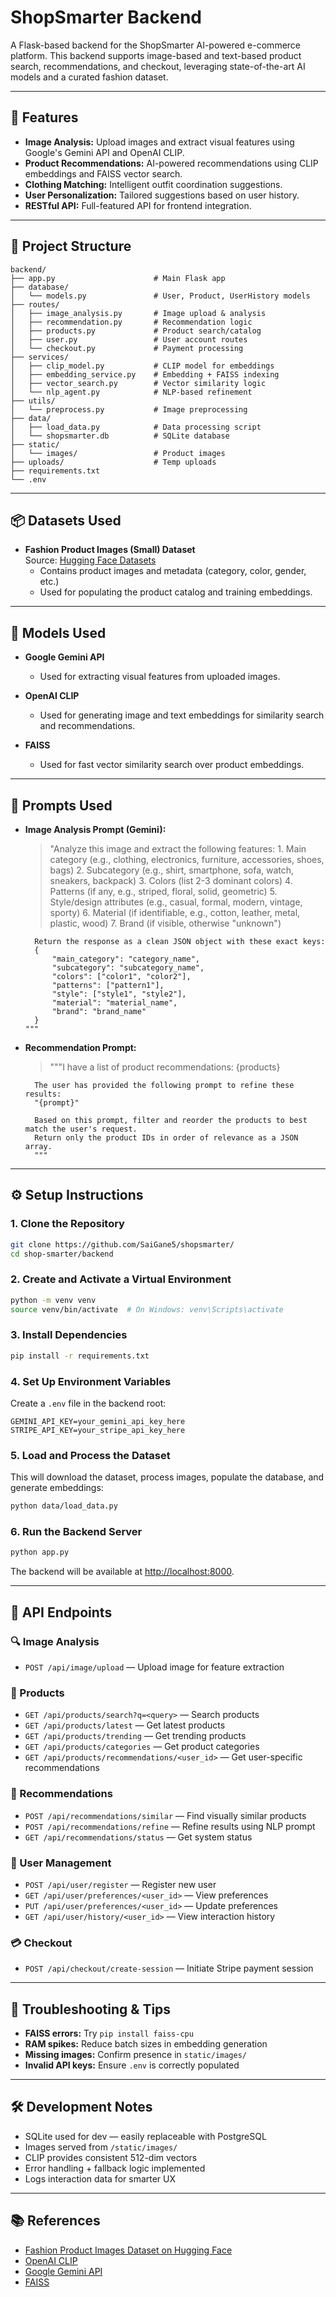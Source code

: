 # ShopSmarter Backend

A Flask-based backend for the ShopSmarter AI-powered e-commerce platform. This backend supports image-based and text-based product search, recommendations, and checkout, leveraging state-of-the-art AI models and a curated fashion dataset.

---

## 🚀 Features

- **Image Analysis:** Upload images and extract visual features using Google's Gemini API and OpenAI CLIP.
- **Product Recommendations:** AI-powered recommendations using CLIP embeddings and FAISS vector search.
- **Clothing Matching:** Intelligent outfit coordination suggestions.
- **User Personalization:** Tailored suggestions based on user history.
- **RESTful API:** Full-featured API for frontend integration.

---

## 📁 Project Structure

```
backend/
├── app.py                      # Main Flask app
├── database/
│   └── models.py               # User, Product, UserHistory models
├── routes/
│   ├── image_analysis.py       # Image upload & analysis
│   ├── recommendation.py       # Recommendation logic
│   ├── products.py             # Product search/catalog
│   ├── user.py                 # User account routes
│   └── checkout.py             # Payment processing
├── services/
│   ├── clip_model.py           # CLIP model for embeddings
│   ├── embedding_service.py    # Embedding + FAISS indexing
│   ├── vector_search.py        # Vector similarity logic
│   └── nlp_agent.py            # NLP-based refinement
├── utils/
│   └── preprocess.py           # Image preprocessing
├── data/
│   ├── load_data.py            # Data processing script
│   └── shopsmarter.db          # SQLite database
├── static/
│   └── images/                 # Product images
├── uploads/                    # Temp uploads
├── requirements.txt
└── .env
```

---

## 📦 Datasets Used

- **Fashion Product Images (Small) Dataset**  
  Source: [Hugging Face Datasets](https://huggingface.co/datasets/ashraq/fashion-product-images-small)  
  - Contains product images and metadata (category, color, gender, etc.)
  - Used for populating the product catalog and training embeddings.

---

## 🤖 Models Used

- **Google Gemini API**  
  - Used for extracting visual features from uploaded images.

- **OpenAI CLIP**  
  - Used for generating image and text embeddings for similarity search and recommendations.

- **FAISS**  
  - Used for fast vector similarity search over product embeddings.

---

## 📝 Prompts Used

- **Image Analysis Prompt (Gemini):**  
  > "Analyze this image and extract the following features: 
        1. Main category (e.g., clothing, electronics, furniture, accessories, shoes, bags)
        2. Subcategory (e.g., shirt, smartphone, sofa, watch, sneakers, backpack)
        3. Colors (list 2-3 dominant colors)
        4. Patterns (if any, e.g., striped, floral, solid, geometric)
        5. Style/design attributes (e.g., casual, formal, modern, vintage, sporty)
        6. Material (if identifiable, e.g., cotton, leather, metal, plastic, wood)
        7. Brand (if visible, otherwise "unknown")
        
        Return the response as a clean JSON object with these exact keys:
        {
            "main_category": "category_name",
            "subcategory": "subcategory_name", 
            "colors": ["color1", "color2"],
            "patterns": ["pattern1"],
            "style": ["style1", "style2"],
            "material": "material_name",
            "brand": "brand_name"
        }
      """

- **Recommendation Prompt:**  
  > """I have a list of product recommendations:
        {products}
        
        The user has provided the following prompt to refine these results:
        "{prompt}"
        
        Based on this prompt, filter and reorder the products to best match the user's request.
        Return only the product IDs in order of relevance as a JSON array.
        """

---

## ⚙️ Setup Instructions

### 1. Clone the Repository

```bash
git clone https://github.com/SaiGane5/shopsmarter/
cd shop-smarter/backend
```

### 2. Create and Activate a Virtual Environment

```bash
python -m venv venv
source venv/bin/activate  # On Windows: venv\Scripts\activate
```

### 3. Install Dependencies

```bash
pip install -r requirements.txt
```

### 4. Set Up Environment Variables

Create a `.env` file in the backend root:

```env
GEMINI_API_KEY=your_gemini_api_key_here
STRIPE_API_KEY=your_stripe_api_key_here
```

### 5. Load and Process the Dataset

This will download the dataset, process images, populate the database, and generate embeddings:

```bash
python data/load_data.py
```

### 6. Run the Backend Server

```bash
python app.py
```

The backend will be available at [http://localhost:8000](http://localhost:8000).

---

## 📡 API Endpoints

### 🔍 Image Analysis

- `POST /api/image/upload` — Upload image for feature extraction

### 🛒 Products

- `GET /api/products/search?q=<query>` — Search products
- `GET /api/products/latest` — Get latest products
- `GET /api/products/trending` — Get trending products
- `GET /api/products/categories` — Get product categories
- `GET /api/products/recommendations/<user_id>` — Get user-specific recommendations

### 🤖 Recommendations

- `POST /api/recommendations/similar` — Find visually similar products
- `POST /api/recommendations/refine` — Refine results using NLP prompt
- `GET /api/recommendations/status` — Get system status

### 👤 User Management

- `POST /api/user/register` — Register new user
- `GET /api/user/preferences/<user_id>` — View preferences
- `PUT /api/user/preferences/<user_id>` — Update preferences
- `GET /api/user/history/<user_id>` — View interaction history

### 💳 Checkout

- `POST /api/checkout/create-session` — Initiate Stripe payment session

---

## 🧪 Troubleshooting & Tips

- **FAISS errors:** Try `pip install faiss-cpu`
- **RAM spikes:** Reduce batch sizes in embedding generation
- **Missing images:** Confirm presence in `static/images/`
- **Invalid API keys:** Ensure `.env` is correctly populated

---

## 🛠️ Development Notes

- SQLite used for dev — easily replaceable with PostgreSQL
- Images served from `/static/images/`
- CLIP provides consistent 512-dim vectors
- Error handling + fallback logic implemented
- Logs interaction data for smarter UX

---

## 📚 References

- [Fashion Product Images Dataset on Hugging Face](https://huggingface.co/datasets/ashraq/fashion-product-images-small)
- [OpenAI CLIP](https://github.com/openai/CLIP)
- [Google Gemini API](https://ai.google.dev/)
- [FAISS](https://github.com/facebookresearch/faiss)